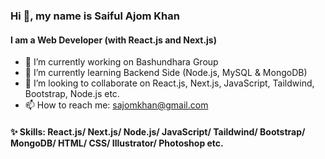### Hi 👋, my name is Saiful Ajom Khan

#### I am a Web Developer (with React.js and Next.js)

- 🔭 I’m currently working on Bashundhara Group
- 🌱 I’m currently learning Backend Side (Node.js, MySQL & MongoDB)
- 👯 I’m looking to collaborate on React.js, Next.js, JavaScript, Taildwind, Bootstrap, Node.js etc.
- 📫 How to reach me: sajomkhan@gmail.com

#### ✨ Skills:  React.js/ Next.js/ Node.js/ JavaScript/ Taildwind/ Bootstrap/ MongoDB/ HTML/ CSS/ Illustrator/ Photoshop etc.

<!-- ![I am a Web Developer (with React and Next)](https://img.freepik.com/free-psd/technology-digital-wave-background-conceptbeautiful-motion-waving-dots-texture-with-glowing-focused-particles-editable-color_511042-525.jpg?w=1060&t=st=1676303953~exp=1676304553~hmac=1d218f34a6697661475dac79642f475d5241c29de21dcbc1840c67b140612c9b) -->









